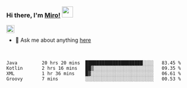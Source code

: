 ### Hi there, I'm [Miro!](https://castariva18.github.io/)  <img src="https://github.com/TheDudeThatCode/TheDudeThatCode/blob/master/Assets/Hi.gif" width="29px">

<a href="https://discord.gg/bhPzjwR">
  <img align="left" alt="Clown Discord" width="21px" src="https://cdn4.iconfinder.com/data/icons/logos-and-brands/512/91_Discord_logo_logos-512.png" />
</a>

<br />

- 💬 Ask me about anything [here](https://github.com/castariva18/castariva18/issues)

<br />

<!--START_SECTION:waka-->
```text
Java         20 hrs 20 mins  █████████████████████░░░░   83.45 % 
Kotlin       2 hrs 16 mins   ██▒░░░░░░░░░░░░░░░░░░░░░░   09.35 % 
XML          1 hr 36 mins    █▓░░░░░░░░░░░░░░░░░░░░░░░   06.61 % 
Groovy       7 mins          ░░░░░░░░░░░░░░░░░░░░░░░░░   00.53 % 
```
<!--END_SECTION:waka-->
